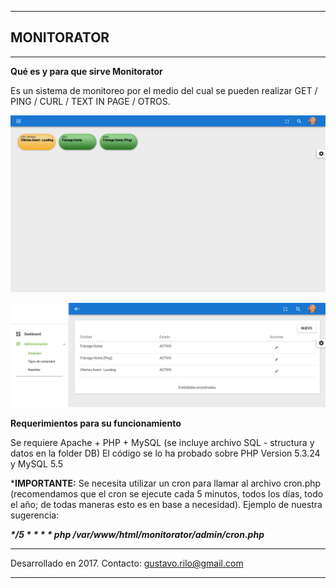 
---------------------------------------------------
## MONITORATOR
---------------------------------------------------

<b>Qué es y para que sirve Monitorator</b>

Es un sistema de monitoreo por el medio del cual se pueden realizar GET / PING / CURL / TEXT IN PAGE / OTROS.

<img src="./readme_files/monitorator-dashboard.png" border="0" alt="" /><br/>

<img src="./readme_files/monitorator-entities.png" border="0" alt="" />

<b>Requerimientos para su funcionamiento</b>

Se requiere Apache + PHP + MySQL (se incluye archivo SQL - structura y datos en la folder DB)
El código se lo ha probado sobre PHP Version 5.3.24 y MySQL 5.5

*<b>IMPORTANTE:</b> 
Se necesita utilizar un cron para llamar al archivo cron.php (recomendamos que el cron se ejecute cada 5 minutos, todos los días, todo el año; de todas maneras esto es en base a necesidad). Ejemplo de nuestra sugerencia:

<b>*\*/5 * * * * php /var/www/html/monitorator/admin/cron.php</b>*



---------------------------------------------------

Desarrollado en 2017.
Contacto: gustavo.rilo@gmail.com

---------------------------------------------------
